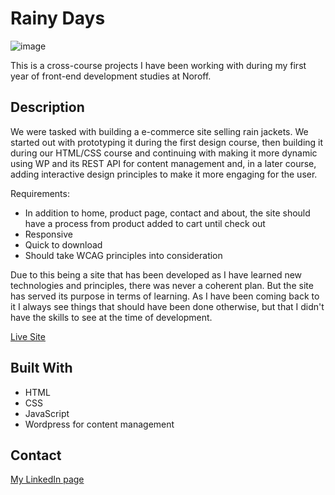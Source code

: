 # Rainy Days

![image](https://github.com/olee2/portfolio/blob/master/images/rainydays.png)

This is a cross-course projects I have been working with during my first year of front-end development studies at Noroff.

## Description

We were tasked with building a e-commerce site selling rain jackets. We started out with prototyping it during the first design course, then building it during our HTML/CSS course and continuing with making it more dynamic using WP and its REST API for content management and, in a later course, adding interactive design principles to make it more engaging for the user.

Requirements:

- In addition to home, product page, contact and about, the site should have a process from product added to cart until check out
- Responsive
- Quick to download
- Should take WCAG principles into consideration

Due to this being a site that has been developed as I have learned new technologies and principles, there was never a coherent plan. But the site has served its purpose in terms of learning. As I have been coming back to it I always see things that should have been done otherwise, but that I didn't have the skills to see at the time of development.

[Live Site](https://noroff-rainydays.netlify.app)

## Built With

- HTML
- CSS
- JavaScript
- Wordpress for content management

## Contact

[My LinkedIn page](https://www.linkedin.com/in/ole-andr%C3%A9-eikrem-1b0752202/)
